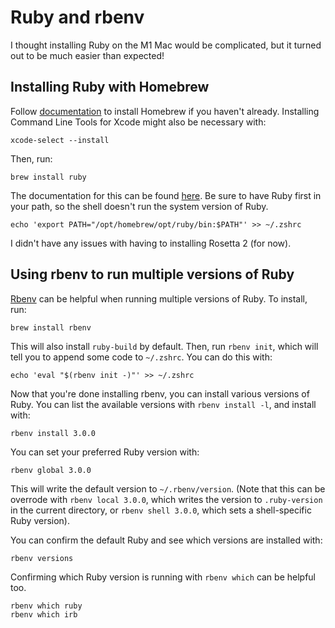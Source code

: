 # Ruby and rbenv

I thought installing Ruby on the M1 Mac would be complicated, but it turned out to be much easier than expected!

## Installing Ruby with Homebrew

Follow [documentation](https://brew.sh/) to install Homebrew if you haven't already. Installing Command Line Tools for Xcode might also be necessary with:

```shell
xcode-select --install
```

Then, run:

```shell
brew install ruby
```

The documentation for this can be found [here](https://formulae.brew.sh/formula/ruby#default).
Be sure to have Ruby first in your path, so the shell doesn't run the system version of Ruby.

```shell
echo 'export PATH="/opt/homebrew/opt/ruby/bin:$PATH"' >> ~/.zshrc
```

I didn't have any issues with having to installing Rosetta 2 (for now).

## Using rbenv to run multiple versions of Ruby

[Rbenv](https://github.com/rbenv/rbenv) can be helpful when running multiple versions of Ruby.
To install, run:

```shell
brew install rbenv
```

This will also install `ruby-build` by default.
Then, run `rbenv init`, which will tell you to append some code to `~/.zshrc`.
You can do this with:

```shell
echo 'eval "$(rbenv init -)"' >> ~/.zshrc
```

Now that you're done installing rbenv, you can install various versions of Ruby.
You can list the available versions with `rbenv install -l`, and install with:

```shell
rbenv install 3.0.0
```

You can set your preferred Ruby version with:

```shell
rbenv global 3.0.0
````

This will write the default version to `~/.rbenv/version`.
(Note that this can be overrode with `rbenv local 3.0.0`, which writes the version to `.ruby-version` in the current directory, or `rbenv shell 3.0.0`, which sets a shell-specific Ruby version).

You can confirm the default Ruby and see which versions are installed with:

```shell
rbenv versions
```

Confirming which Ruby version is running with `rbenv which` can be helpful too.

```shell
rbenv which ruby
rbenv which irb
```
